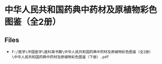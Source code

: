 # 中华人民共和国药典中药材及原植物彩色图鉴（全2册）

## Files

- `F:/医学\中国医学\医科类书籍\中华人民共和国药典中药材及原植物彩色图鉴（全2册）\中华人民共和国药典中药材及原植物彩色图鉴（下册）.pdf`
